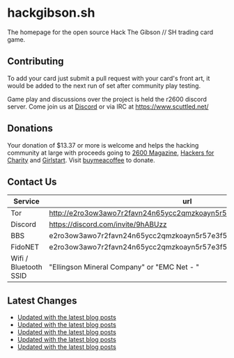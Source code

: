 # hackgibson.sh
The homepage for the open source Hack The Gibson // SH trading card game.


## Contributing

To add your card just submit a pull request with your card's front art, it would be added to the next run of set after community play testing.

Game play and discussions over the project is held the r2600 discord server. Come join us at [Discord](https://discord.com/invite/9hABUzz) or via IRC at https://www.scuttled.net/


## Donations

Your donation of $13.37 or more is welcome and helps the hacking community at large with proceeds going to [2600 Magazine](https://2600.com/), [Hackers for Charity](https://hackersforcharity.org) and [Girlstart](https://girlstart.org).  Visit [buymeacoffee](https://www.buymeacoffee.com/hackgibson.sh) to donate.


## Contact Us

Service | url
-|-
Tor | http://e2ro3ow3awo7r2favn24n65ycc2qmzkoayn5r57e3f56nvjwdcgg32ad.onion
Discord | https://discord.com/invite/9hABUzz
BBS | e2ro3ow3awo7r2favn24n65ycc2qmzkoayn5r57e3f56nvjwdcgg32ad.onion:23
FidoNET | e2ro3ow3awo7r2favn24n65ycc2qmzkoayn5r57e3f56nvjwdcgg32ad.onion:24554
Wifi / Bluetooth SSID | "Ellingson Mineral Company" or "EMC Net - <fidonet address>"

## Latest Changes
<!-- BLOG-POST-LIST:START -->
- [Updated with the latest blog posts](https://github.com/DFW2600/hackgibson.sh/commit/d147fa506dfb7ba71ca23dd14a2bb940b2416527)
- [Updated with the latest blog posts](https://github.com/DFW2600/hackgibson.sh/commit/c599df14f0881af2167c90943107ebfd9674d929)
- [Updated with the latest blog posts](https://github.com/DFW2600/hackgibson.sh/commit/2ececece97e208a3c84e3d42880e1b42b6d7790c)
- [Updated with the latest blog posts](https://github.com/DFW2600/hackgibson.sh/commit/e85b7c9eb4069d19ac37588130385bea489d4b92)
- [Updated with the latest blog posts](https://github.com/DFW2600/hackgibson.sh/commit/215f32357c05e79b3b92feea6aeb38d41d77f6c1)
<!-- BLOG-POST-LIST:END -->
